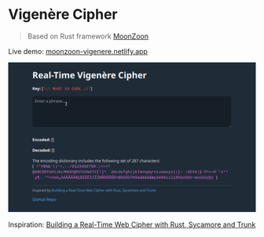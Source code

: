 # Vigenère Cipher
> Based on Rust framework [MoonZoon](http://moonzoon.rs/)

Live demo: [moonzoon-vigenere.netlify.app](https://moonzoon-vigenere.netlify.app/)

![Demo](./demo.gif)

Inspiration: [Building a Real-Time Web Cipher with Rust, Sycamore and Trunk](https://rsdlt.github.io/posts/rust-sycamore-trunk-wasm-iterators-vigenere-cipher/)
